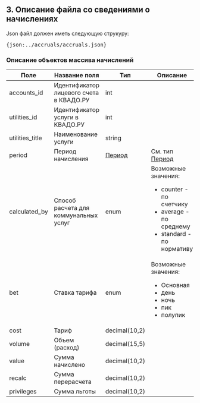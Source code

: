 ## <a id="accruals"></a> 3. Описание файла со сведениями о начислениях

Json файл должен иметь следующую струкуру:
<pre>
{json:../accruals/accruals.json}
</pre>

### Описание объектов массива начислений

|Поле|Название поля|Тип|Описание|
|---|---|---|---|
|accounts_id|Идентификатор лицевого счета в КВАДО.РУ|int||
|utilities_id|Идентификатор услуги в КВАДО.РУ|int||
|utilities_title|Наименование услуги|string||
|period|Период начисления|[Период](#type-period)|См. тип [Период](#type-period)|
|calculated_by|Способ расчета для коммунальных услуг|enum|Возможные значения: <ul><li>counter - по счетчику</li><li>average - по среднему</li><li>standard - по нормативу</li></ul>|
|bet|Ставка тарифа|enum|Возможные значения:<ul><li>Основная</li><li>день</li><li>ночь</li><li>пик</li><li>полупик</li></ul>|
|cost|Тариф|decimal(10,2)|||
|volume|Объем (расход)|decimal(15,5)|||
|value|Сумма начислено|decimal(10,2)|||
|recalc|Сумма перерасчета|decimal(10,2)|||
|privileges|Сумма льготы|decimal(10,2)|||



